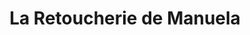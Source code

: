 ---
title: "La Retoucherie de Manuela"
url: /caracas/la-retoucherie-de-manuela-av-rio-de-janeiro/
shop: Schneiderei
---
